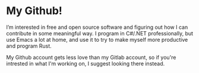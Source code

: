 
# My Github!

I’m interested in free and open source software and figuring out how I can contribute in some meaningful way. I program in C#/.NET professionally, but use Emacs a lot at home, and use it to try to make myself more productive and program Rust.

My Github account gets less love than my Gitlab account, so if you're intrested in what I'm working on, I suggest looking there instead.
